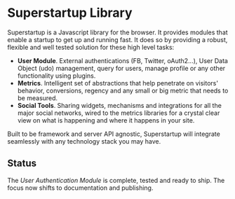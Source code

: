 # Superstartup Library

Superstartup is a Javascript library for the browser. It provides modules that enable a startup to get up and running fast. It does so by providing a robust, flexible and well tested solution for these high level tasks:

* **User Module**. External authentications (FB, Twitter, oAuth2...), User Data Object (udo) management, query for users, manage profile or any other functionality using plugins.
* **Metrics**. Intelligent set of abstractions that help penetrate on visitors' behavior, conversions, regency and any small or big metric that needs to be measured.
* **Social Tools**. Sharing widgets, mechanisms and integrations for all the major social networks, wired to the metrics libraries for a crystal clear view on what is happening and where it happens in your site.

Built to be framework and server API agnostic, Superstartup will integrate seamlessly with any technology stack you may have.

## Status

The *User Authentication Module* is complete, tested and ready to ship. The focus now shifts to documentation and publishing.




